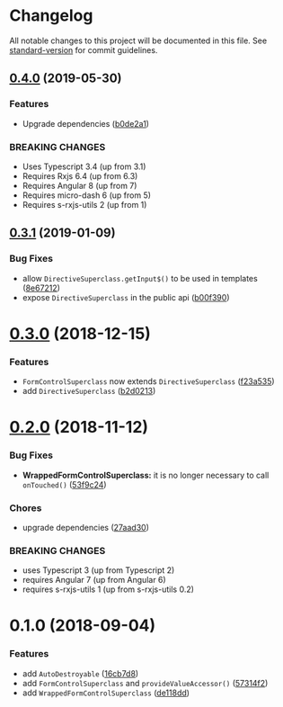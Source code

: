 # Changelog

All notable changes to this project will be documented in this file. See [standard-version](https://github.com/conventional-changelog/standard-version) for commit guidelines.

## [0.4.0](https://github.com/simontonsoftware/s-ng-utils/compare/v0.3.1...v0.4.0) (2019-05-30)

### Features

- Upgrade dependencies ([b0de2a1](https://github.com/simontonsoftware/s-ng-utils/commit/b0de2a1))

### BREAKING CHANGES

- Uses Typescript 3.4 (up from 3.1)
- Requires Rxjs 6.4 (up from 6.3)
- Requires Angular 8 (up from 7)
- Requires micro-dash 6 (up from 5)
- Requires s-rxjs-utils 2 (up from 1)

<a name="0.3.1"></a>

## [0.3.1](https://github.com/simontonsoftware/s-ng-utils/compare/v0.3.0...v0.3.1) (2019-01-09)

### Bug Fixes

- allow `DirectiveSuperclass.getInput$()` to be used in templates ([8e67212](https://github.com/simontonsoftware/s-ng-utils/commit/8e67212))
- expose `DirectiveSuperclass` in the public api ([b00f390](https://github.com/simontonsoftware/s-ng-utils/commit/b00f390))

<a name="0.3.0"></a>

# [0.3.0](https://github.com/simontonsoftware/s-ng-utils/compare/v0.2.0...v0.3.0) (2018-12-15)

### Features

- `FormControlSuperclass` now extends `DirectiveSuperclass` ([f23a535](https://github.com/simontonsoftware/s-ng-utils/commit/f23a535))
- add `DirectiveSuperclass` ([b2d0213](https://github.com/simontonsoftware/s-ng-utils/commit/b2d0213))

<a name="0.2.0"></a>

# [0.2.0](https://github.com/simontonsoftware/s-ng-utils/compare/v0.1.0...v0.2.0) (2018-11-12)

### Bug Fixes

- **WrappedFormControlSuperclass:** it is no longer necessary to call `onTouched()` ([53f9c24](https://github.com/simontonsoftware/s-ng-utils/commit/53f9c24))

### Chores

- upgrade dependencies ([27aad30](https://github.com/simontonsoftware/s-ng-utils/commit/27aad30))

### BREAKING CHANGES

- uses Typescript 3 (up from Typescript 2)
- requires Angular 7 (up from Angular 6)
- requires s-rxjs-utils 1 (up from s-rxjs-utils 0.2)

<a name="0.1.0"></a>

# 0.1.0 (2018-09-04)

### Features

- add `AutoDestroyable` ([16cb7d8](https://github.com/simontonsoftware/s-ng-utils/commit/16cb7d8))
- add `FormControlSuperclass` and `provideValueAccessor()` ([57314f2](https://github.com/simontonsoftware/s-ng-utils/commit/57314f2))
- add `WrappedFormControlSuperclass` ([de118dd](https://github.com/simontonsoftware/s-ng-utils/commit/de118dd))
